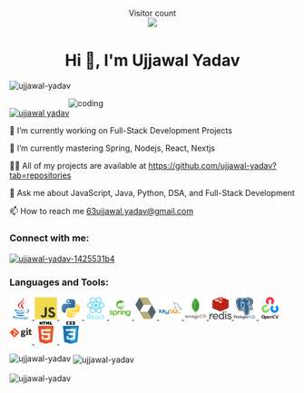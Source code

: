 <p align="center"> 
  Visitor count<br>
  <img src="https://profile-counter.glitch.me/ujjawal-yadav/count.svg" />
</p>
<h1 align="center">Hi 👋, I'm Ujjawal Yadav</h1>
<p align="left"> <img src="https://komarev.com/ghpvc/?username=ujjawal-yadav&label=Profile%20views&color=0e75b6&style=flat" alt="ujjawal-yadav" /> </p>
<img align="right" alt="coding" width="400" src="https://user-images.githubusercontent.com/46869388/89207039-b899e600-d5d7-11ea-90d0-c894383d35b4.gif">
<p align="left"> <a href="https://www.linkedin.com/in/ujjawal-yadav-1425531b4/" target="blank"><img src="https://img.shields.io/twitter/follow/ujjawal yadav?logo=twitter&style=for-the-badge" alt="ujjawal yadav" /></a> </p>
🔭 I’m currently working on Full-Stack Development Projects

🌱 I’m currently mastering Spring, Nodejs, React, Nextjs

👨‍💻 All of my projects are available at https://github.com/ujjawal-yadav?tab=repositories

💬 Ask me about JavaScript, Java, Python, DSA, and Full-Stack Development

📫 How to reach me 63ujjawal.yadav@gmail.com

<h3 align="left">Connect with me:</h3>
<p align="left">

<a href="https://linkedin.com/in/ujjawal-yadav-1425531b4" target="blank"><img align="center" src="https://raw.githubusercontent.com/rahuldkjain/github-profile-readme-generator/master/src/images/icons/Social/linked-in-alt.svg" alt="ujjawal-yadav-1425531b4" height="30" width="40" /></a>
</p>
<h3 align="left">Languages and Tools:</h3>
<p align="left"> 
  <a href="https://www.java.com" target="_blank" rel="noreferrer"> 
    <img src="https://raw.githubusercontent.com/devicons/devicon/master/icons/java/java-original.svg" alt="java" width="40" height="40"/> 
  </a> 
  <a href="https://developer.mozilla.org/en-US/docs/Web/JavaScript" target="_blank" rel="noreferrer"> 
    <img src="https://raw.githubusercontent.com/devicons/devicon/master/icons/javascript/javascript-original.svg" alt="javascript" width="40" height="40"/> 
  </a> 
  <a href="https://www.python.org" target="_blank" rel="noreferrer"> 
    <img src="https://raw.githubusercontent.com/devicons/devicon/master/icons/python/python-original.svg" alt="python" width="40" height="40"/> 
  </a> 
  <a href="https://reactjs.org/" target="_blank" rel="noreferrer"> 
    <img src="https://raw.githubusercontent.com/devicons/devicon/master/icons/react/react-original-wordmark.svg" alt="react" width="40" height="40"/> 
  </a> 
  <a href="https://spring.io/projects/spring-boot" target="_blank" rel="noreferrer"> 
    <img src="https://raw.githubusercontent.com/devicons/devicon/master/icons/spring/spring-original-wordmark.svg" alt="spring boot" width="40" height="40"/> 
  </a> 
  <a href="https://hibernate.org/" target="_blank" rel="noreferrer"> 
    <img src="https://raw.githubusercontent.com/devicons/devicon/master/icons/hibernate/hibernate-original.svg" alt="hibernate" width="40" height="40"/> 
  </a> 
  <a href="https://www.mysql.com/" target="_blank" rel="noreferrer"> 
    <img src="https://raw.githubusercontent.com/devicons/devicon/master/icons/mysql/mysql-original-wordmark.svg" alt="mysql" width="40" height="40"/> 
  </a> 
  <a href="https://www.mongodb.com/" target="_blank" rel="noreferrer"> 
    <img src="https://raw.githubusercontent.com/devicons/devicon/master/icons/mongodb/mongodb-original-wordmark.svg" alt="mongodb" width="40" height="40"/> 
  </a> 
  <a href="https://redis.io/" target="_blank" rel="noreferrer"> 
    <img src="https://raw.githubusercontent.com/devicons/devicon/master/icons/redis/redis-original-wordmark.svg" alt="redis" width="40" height="40"/> 
  </a> 
  <a href="https://www.postgresql.org/" target="_blank" rel="noreferrer"> 
    <img src="https://raw.githubusercontent.com/devicons/devicon/master/icons/postgresql/postgresql-original-wordmark.svg" alt="postgresql" width="40" height="40"/> 
  </a> 
  <a href="https://opencv.org/" target="_blank" rel="noreferrer"> 
    <img src="https://raw.githubusercontent.com/devicons/devicon/master/icons/opencv/opencv-original-wordmark.svg" alt="opencv" width="40" height="40"/> 
  </a> 
  <a href="https://git-scm.com/" target="_blank" rel="noreferrer"> 
    <img src="https://raw.githubusercontent.com/devicons/devicon/master/icons/git/git-original-wordmark.svg" alt="git" width="40" height="40"/> 
  </a> 
  <a href="https://www.w3.org/html/" target="_blank" rel="noreferrer"> 
    <img src="https://raw.githubusercontent.com/devicons/devicon/master/icons/html5/html5-original-wordmark.svg" alt="html5" width="40" height="40"/> 
  </a> 
  <a href="https://www.w3schools.com/css/" target="_blank" rel="noreferrer"> 
    <img src="https://raw.githubusercontent.com/devicons/devicon/master/icons/css3/css3-original-wordmark.svg" alt="css3" width="40" height="40"/> 
  </a> 
</p>
<p><img align="left" src="https://github-readme-stats.vercel.app/api/top-langs?username=ujjawal-yadav&show_icons=true&locale=en&layout=compact" alt="ujjawal-yadav" /></p>
<p>&nbsp;<img align="center" src="https://github-readme-stats.vercel.app/api?username=ujjawal-yadav&show_icons=true&locale=en" alt="ujjawal-yadav" /></p>
<p><img align="center" src="https://github-readme-streak-stats.herokuapp.com/?user=ujjawal-yadav&" alt="ujjawal-yadav" /></p>
